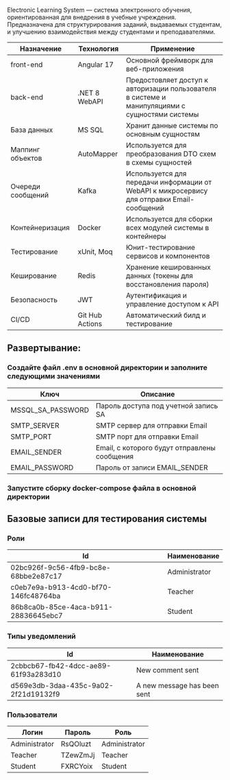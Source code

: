 Electronic Learning System — система электронного обучения, ориентированная для внедрения в учебные учреждения. 
Предназначена для структурирования заданий, выдаваемых студентам, и улучшению взаимодействия между студентами и преподавателями.

| Назначение | Технология | Применение                            |
|----------- |------------|---------------------------------------|
|front-end|Angular 17|Основной фреймворк для веб-приложения|
|back-end|.NET 8 WebAPI|Предостовляет доступ к авторизации пользователя в системе и манипуляциями с сущностями системы|
|База данных|MS SQL|Хранит данные системы по основным сущностям|
|Маппинг объектов|AutoMapper|Используется для преобразования DTO схем в схемы сущностей|
|Очереди сообщений|Kafka|Используется для передачи информации от WebAPI к микросервису для отправки Email-сообщений|
|Контейнеризация|Docker|Используется для сборки всех модулей системы в контейнеры|
|Тестирование|xUnit, Moq|Юнит-тестирование сервисов и компонентов|
|Кеширование|Redis|Хранение кешированных данных (токены для восстановления пароля)|
|Безопасность|JWT|Аутентификация и управление доступом к API|
|CI/CD|Git Hub Actions|Автоматический билд и тестирование|

## Развертывание:

### Создайте файл .env в основной директории и заполните следующими значениями
|Ключ|Описание|
|--|------------|
|MSSQL_SA_PASSWORD|Пароль доступа под учетной запись SA|
|SMTP_SERVER|SMTP сервер для отправки Email|
|SMTP_PORT|SMTP порт для отправки Email|
|EMAIL_SENDER|Email, с которого будут отправлены сообщения|
|EMAIL_PASSWORD|Пароль от записи EMAIL_SENDER|

### Запустите сборку docker-compose файла в основной директории

## Базовые записи для тестирования системы

### Роли
|Id|Наименование|
|--|------------|
|02bc926f-9c56-4fb9-bc8e-68bbe2e87c17|Administrator|
|c0eb7e9a-b913-4cd0-bf70-146fc48764ba|Teacher|
|86b8ca0b-85ce-4aca-b911-28836645ebc7|Student|

### Типы уведомлений
|Id|Наименование|
|--|------------|
|2cbbcb67-fb42-4dcc-ae89-61f93a283d10|New comment sent|
|d569e3db-3daa-435c-9a02-2f21d19132f9|A new message has been sent|

### Пользователи
|Логин|Пароль|Роль|
|--|------------|--|
|Administrator|RsQOluzt|Administrator|
|Teacher|TZewZmJj|Teacher|
|Student|FXRCYoix|Student|
